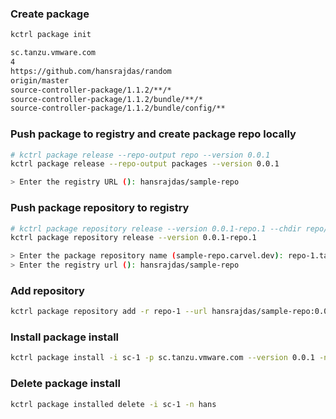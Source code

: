 ### Create package
```sh
kctrl package init

sc.tanzu.vmware.com
4
https://github.com/hansrajdas/random
origin/master
source-controller-package/1.1.2/**/*
source-controller-package/1.1.2/bundle/**/*
source-controller-package/1.1.2/bundle/config/**
```


### Push package to registry and create package repo locally
```sh
# kctrl package release --repo-output repo --version 0.0.1
kctrl package release --repo-output packages --version 0.0.1

> Enter the registry URL (): hansrajdas/sample-repo
```

### Push package repository to registry
```sh
# kctrl package repository release --version 0.0.1-repo.1 --chdir repo/
kctrl package repository release --version 0.0.1-repo.1

> Enter the package repository name (sample-repo.carvel.dev): repo-1.tanzu.vmware.com
> Enter the registry url (): hansrajdas/sample-repo
```

### Add repository
```sh
kctrl package repository add -r repo-1 --url hansrajdas/sample-repo:0.0.1-repo.1 -n hans
```

### Install package install
```sh
kctrl package install -i sc-1 -p sc.tanzu.vmware.com --version 0.0.1 -n hans
```

### Delete package install
```sh
kctrl package installed delete -i sc-1 -n hans
```

